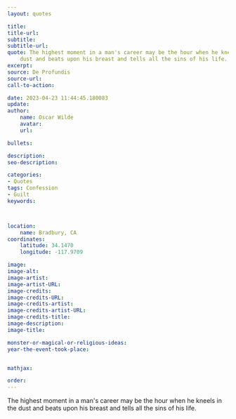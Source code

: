 ```yaml
---
layout: quotes

title:
title-url:
subtitle:
subtitle-url:
quote: The highest moment in a man's career may be the hour when he kneels in the
    dust and beats upon his breast and tells all the sins of his life.
excerpt:
source: De Profundis
source-url:
call-to-action:

date: 2023-04-23 11:44:45.180083
update:
author:
    name: Oscar Wilde
    avatar:
    url:

bullets:

description:
seo-description:

categories:
- Quotes
tags: Confession
- Guilt
keywords:



location:
    name: Bradbury, CA
coordinates:
    latitude: 34.1470
    longitude: -117.9709

image:
image-alt:
image-artist:
image-artist-URL:
image-credits:
image-credits-URL:
image-credits-artist:
image-credits-artist-URL:
image-credits-title:
image-description:
image-title:

monster-or-magical-or-religious-ideas:
year-the-event-took-place:


mathjax:

order:
---
```

The highest moment in a man's career may be the hour when he kneels in the dust and beats upon his breast and tells all the sins of his life.